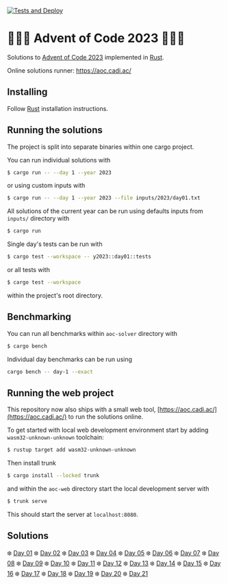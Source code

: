[![Tests and Deploy](https://github.com/Cadiac/adventofcode/actions/workflows/deploy.yml/badge.svg)](https://github.com/Cadiac/adventofcode/actions/workflows/deploy.yml)

# 🎄🎄🎄 Advent of Code 2023 🎄🎄🎄

Solutions to [Advent of Code 2023](https://adventofcode.com/) implemented in [Rust](https://www.rust-lang.org).

Online solutions runner: https://aoc.cadi.ac/

## Installing

Follow [Rust](https://www.rust-lang.org/en-US/install.html) installation instructions.

## Running the solutions

The project is split into separate binaries within one cargo project.

You can run individual solutions with

```bash
$ cargo run -- --day 1 --year 2023
```

or using custom inputs with

```bash
$ cargo run -- --day 1 --year 2023 --file inputs/2023/day01.txt
```

All solutions of the current year can be run using defaults inputs from `inputs/` directory with

```bash
$ cargo run
```

Single day's tests can be run with

```bash
$ cargo test --workspace -- y2023::day01::tests
```

or all tests with

```bash
$ cargo test --workspace
```

within the project's root directory.

## Benchmarking

You can run all benchmarks within `aoc-solver` directory with

```bash
$ cargo bench
```

Individual day benchmarks can be run using

```bash
cargo bench -- day-1 --exact
```

## Running the web project

This repository now also ships with a small web tool, [https://aoc.cadi.ac/](https://aoc.cadi.ac/) to run the solutions online.

To get started with local web development environment start by adding `wasm32-unknown-unknown` toolchain:

```bash
$ rustup target add wasm32-unknown-unknown
```

Then install trunk

```bash
$ cargo install --locked trunk
```

and within the `aoc-web` directory start the local development server with

```bash
$ trunk serve
```

This should start the server at `localhost:8080`.

## Solutions

❄️ [Day 01](aoc-solver/src/y2023/day01.rs)
❄️ [Day 02](aoc-solver/src/y2023/day02.rs)
❄️ [Day 03](aoc-solver/src/y2023/day03.rs)
❄️ [Day 04](aoc-solver/src/y2023/day04.rs)
❄️ [Day 05](aoc-solver/src/y2023/day05.rs)
❄️ [Day 06](aoc-solver/src/y2023/day06.rs)
❄️ [Day 07](aoc-solver/src/y2023/day07.rs)
❄️ [Day 08](aoc-solver/src/y2023/day08.rs)
❄️ [Day 09](aoc-solver/src/y2023/day09.rs)
❄️ [Day 10](aoc-solver/src/y2023/day10.rs)
❄️ [Day 11](aoc-solver/src/y2023/day11.rs)
❄️ [Day 12](aoc-solver/src/y2023/day12.rs)
❄️ [Day 13](aoc-solver/src/y2023/day13.rs)
❄️ [Day 14](aoc-solver/src/y2023/day14.rs)
❄️ [Day 15](aoc-solver/src/y2023/day15.rs)
❄️ [Day 16](aoc-solver/src/y2023/day16.rs)
❄️ [Day 17](aoc-solver/src/y2023/day17.rs)
❄️ [Day 18](aoc-solver/src/y2023/day18.rs)
❄️ [Day 19](aoc-solver/src/y2023/day19.rs)
❄️ [Day 20](aoc-solver/src/y2023/day20.rs)
❄️ [Day 21](aoc-solver/src/y2023/day21.rs)
